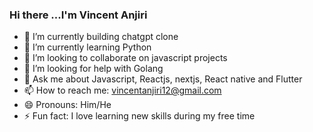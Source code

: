 ### Hi there ...I'm Vincent Anjiri

- 🔭 I’m currently building chatgpt clone
- 🌱 I’m currently learning Python
- 👯 I’m looking to collaborate on javascript projects
- 🤔 I’m looking for help with Golang
- 💬 Ask me about Javascript, Reactjs, nextjs, React native and Flutter
- 📫 How to reach me: vincentanjiri12@gmail.com
- 😄 Pronouns: Him/He 
- ⚡ Fun fact: I love learning new skills during my free time

